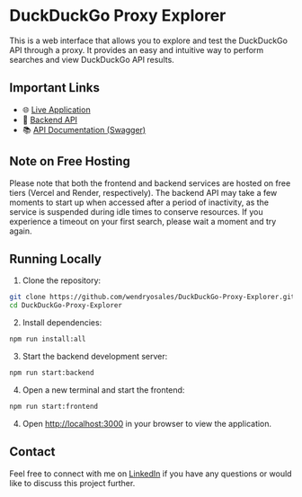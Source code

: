 # DuckDuckGo Proxy Explorer

This is a web interface that allows you to explore and test the DuckDuckGo API through a proxy. It provides an easy and intuitive way to perform searches and view DuckDuckGo API results.

## Important Links

- 🌐 [Live Application](https://duck-search.vercel.app/)
- 🔗 [Backend API](https://duckduckgo-proxy-explorer.onrender.com)
- 📚 [API Documentation (Swagger)](https://duckduckgo-proxy-explorer.onrender.com/api)

## Note on Free Hosting

Please note that both the frontend and backend services are hosted on free tiers (Vercel and Render, respectively). The backend API may take a few moments to start up when accessed after a period of inactivity, as the service is suspended during idle times to conserve resources. If you experience a timeout on your first search, please wait a moment and try again.

## Running Locally

1. Clone the repository:

```bash
git clone https://github.com/wendryosales/DuckDuckGo-Proxy-Explorer.git
cd DuckDuckGo-Proxy-Explorer
```

2. Install dependencies:

```bash
npm run install:all
```

3. Start the backend development server:

```bash
npm run start:backend
```

4. Open a new terminal and start the frontend:

```bash
npm run start:frontend
```

4. Open [http://localhost:3000](http://localhost:3000) in your browser to view the application.

## Contact

Feel free to connect with me on [LinkedIn](https://www.linkedin.com/in/wendryosales/) if you have any questions or would like to discuss this project further.
